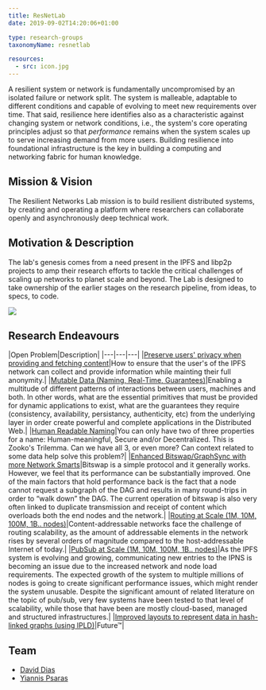 ```yaml
---
title: ResNetLab
date: 2019-09-02T14:20:06+01:00

type: research-groups
taxonomyName: resnetlab

resources:
  - src: icon.jpg
---
```


A resilient system or network is fundamentally uncompromised by an isolated failure or network split. The system is malleable, adaptable to different conditions and capable of evolving to meet new requirements over time. That said, resilience here identifies also as a characteristic against changing system or network conditions, i.e., the system's core operating principles adjust so that *performance* remains when the system scales up to serve increasing demand from more users. Building resilience into foundational infrastructure is the key in building a computing and networking fabric for human knowledge.

## Mission & Vision

The Resilient Networks Lab mission is to build resilient distributed systems, by creating and operating a platform where researchers can collaborate openly and asynchronously deep technical work.

## Motivation & Description

The lab's genesis comes from a need present in the IPFS and libp2p projects to amp their research efforts to tackle the critical challenges of scaling up networks to planet scale and beyond. The Lab is designed to take ownership of the earlier stages on the research pipeline, from ideas, to specs, to code.

![](/images/posts/research-pipeline-map.png)

## Research Endeavours

|Open Problem|Description|
|---|---|---|
|[Preserve users' privacy when providing and fetching content](https://github.com/ipfs/notes/blob/master/OPEN_PROBLEMS/PRESERVE_USER_PRIVACY.md)|How to ensure that the user's of the IPFS network can collect and provide information while mainting their full anonymity.|
|[Mutable Data (Naming, Real-Time, Guarantees)](https://github.com/ipfs/notes/blob/master/OPEN_PROBLEMS/MUTABLE_DATA.md)|Enabling a multitude of different patterns of interactions between users, machines and both. In other words, what are the essential primitives that must be provided for dynamic applications to exist, what are the guarantees they require (consistency, availability, persistancy, authenticity, etc) from the underlying layer in order create powerful and complete applications in the Distributed Web.|
|[Human Readable Naming](https://github.com/ipfs/notes/blob/master/OPEN_PROBLEMS/HUMAN_READABLE_NAMING.md)|You can only have two of three properties for a name: Human-meaningful, Secure and/or Decentralized. This is Zooko's Trilemma. Can we have all 3, or even more? Can context related to some data help solve this problem?|
|[Enhanced Bitswap/GraphSync with more Network Smarts](https://github.com/ipfs/notes/blob/master/OPEN_PROBLEMS/ENHANCED_BITSWAP_GRAPHSYNC.md)|Bitswap is a simple protocol and it generally works. However, we feel that its performance can be substantially improved. One of the main factors that hold performance back is the fact that a node cannot request a subgraph of the DAG and results in many round-trips in order to “walk down” the DAG. The current operation of bitswap is also very often linked to duplicate transmission and receipt of content which overloads both the end nodes and the network.|
|[Routing at Scale (1M, 10M, 100M, 1B.. nodes)](https://github.com/libp2p/notes/blob/master/OPEN_PROBLEMS/ROUTING_AT_SCALE.md)|Content-addressable networks face the challenge of routing scalability, as the amount of addressable elements in the network rises by several orders of magnitude compared to the host-addressable Internet of today.|
|[PubSub at Scale (1M, 10M, 100M, 1B.. nodes)](https://github.com/libp2p/notes/blob/master/OPEN_PROBLEMS/PUBSUB_AT_SCALE.md)|As the IPFS system is evolving and growing, communicating new entries to the IPNS is becoming an issue due to the increased network and node load requirements. The expected growth of the system to multiple millions of nodes is going to create significant performance issues, which might render the system unusable. Despite the significant amount of related literature on the topic of pub/sub, very few systems have been tested to that level of scalability, while those that have been are mostly cloud-based, managed and structured infrastructures.|
|[Improved layouts to represent data in hash-linked graphs (using IPLD)](https://github.com/ipfs/notes/pull/394)|Future™|


## Team

- [David Dias](http://daviddias.me)
- [Yiannis Psaras](https://www.ee.ucl.ac.uk/~uceeips)
